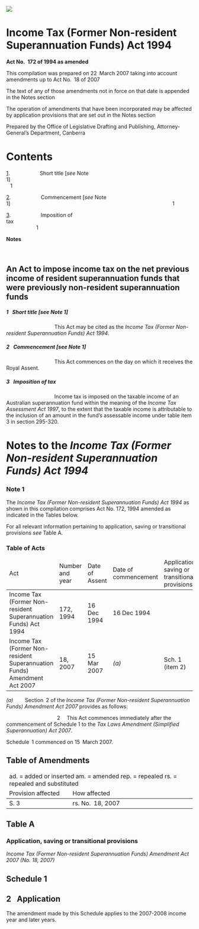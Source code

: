 ![](http://www.comlaw.gov.au/Details/C2007C00117/Html/IncomeTaxFormNonresidSuperFundAct1994_WD02_image001.gif)

# Income Tax (Former Non-resident Superannuation Funds) Act 1994

**Act No. 172 of 1994 as amended**

This compilation was prepared on 22 March 2007
 taking into account amendments up to Act No. 18 of 2007

The text of any of those amendments not in force
 on that date is appended in the Notes section

The operation of amendments that have been incorporated may be 
 affected by application provisions that are set out in the Notes section

Prepared by the Office of Legislative Drafting and Publishing,
 Attorney-General’s Department, Canberra

# Contents

[1](#1).            Short title [_see_ Note 1]                                                                        1

[2](#2).            Commencement [_see_ Note 1]                                                               1

[3](#3).            Imposition of tax                                                                                 1

**Notes** 

 

## An Act to impose income tax on the net previous income of resident superannuation funds that were previously non-resident superannuation funds

##### <a id="1"></a>1  Short title [_see_ Note 1]

                   This Act may be cited as the _Income Tax (Former Non-resident Superannuation Funds) Act 1994_.

##### <a id="2"></a>2  Commencement [_see_ Note 1]

                   This Act commences on the day on which it receives the Royal Assent.

##### <a id="3"></a>3  Imposition of tax

                   Income tax is imposed on the taxable income of an Australian superannuation fund within the meaning of the _Income Tax Assessment Act 1997_, to the extent that the taxable income is attributable to the inclusion of an amount in the fund’s assessable income under table item 3 in section 295-320.

# Notes to the _Income Tax (Former Non-resident Superannuation Funds) Act 1994_

### Note 1

The _Income Tax (Former Non-resident Superannuation Funds) Act 1994_ as shown in this compilation comprises Act No. 172, 1994 amended as indicated in the Tables below.

For all relevant information pertaining to application, saving or transitional provisions _see_ Table A.

### Table of Acts

<table>
<colgroup>
  <col width="31%">
  <col width="16%">
  <col width="18%">
  <col width="22%">
  <col width="14%">
</colgroup>

<thead>
  <tr>
    <td>
      <div>Act</div>
    </td>
    <td>
      <div>Number 
and year</div>
    </td>
    <td>
      <div>Date 
of Assent</div>
    </td>
    <td>
      <div>Date of commencement</div>
    </td>
    <td>
      <div>Application, saving or transitional provisions</div>
    </td>
  </tr>
</thead>
<tr>
  <td>
    <div>Income Tax (Former Non-resident Superannuation Funds) Act 1994</div>
  </td>
  <td>
    <div>172, 1994</div>
  </td>
  <td>
    <div>16 Dec 1994</div>
  </td>
  <td>
    <div>16 Dec 1994</div>
  </td>
  <td>
    <div></div>
  </td>
</tr>
<tr>
  <td>
    <div>Income Tax (Former Non-resident Superannuation Funds) Amendment Act 2007</div>
  </td>
  <td>
    <div>18, 2007</div>
  </td>
  <td>
    <div>15 Mar 2007</div>
  </td>
  <td>
    <div><i>(a)</i></div>
  </td>
  <td>
    <div>Sch. 1 (item 2)</div>
  </td>
</tr></table>

_(a)_     Section 2 of the _Income Tax (Former Non-resident Superannuation Funds) Amendment Act 2007_ provides as follows:

                    2   This Act commences immediately after the commencement of Schedule 1 to the _Tax Laws Amendment (Simplified Superannuation) Act 2007_.

 Schedule 1 commenced on 15 March 2007.

## Table of Amendments

<table>
<colgroup>
  <col width="34%">
  <col width="66%">
</colgroup>

<thead>
  <tr>
    <td colspan="2">
      <div>ad. = added or inserted am. = amended rep. = repealed rs. = repealed and substituted</div>
    </td>
  </tr>
  <tr>
    <td>
      <div>Provision affected</div>
    </td>
    <td>
      <div>How affected</div>
    </td>
  </tr>
</thead>
<tr>
  <td>
    <div>S. 3</div>
  </td>
  <td>
    <div>rs. No. 18, 2007</div>
  </td>
</tr></table>

## Table A

### Application, saving or transitional provisions

_Income Tax (Former Non-resident Superannuation Funds) Amendment Act 2007 (No. 18, 2007)_

## Schedule 1

## 2  Application

The amendment made by this Schedule applies to the 2007-2008 income year and later years.

 
